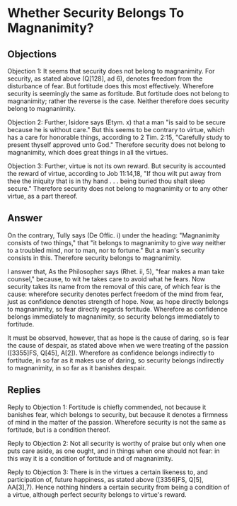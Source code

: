 # Whether Security Belongs To Magnanimity?

## Objections

Objection 1: It seems that security does not belong to magnanimity. For security, as stated above (Q[128], ad 6), denotes freedom from the disturbance of fear. But fortitude does this most effectively. Wherefore security is seemingly the same as fortitude. But fortitude does not belong to magnanimity; rather the reverse is the case. Neither therefore does security belong to magnanimity.

Objection 2: Further, Isidore says (Etym. x) that a man "is said to be secure because he is without care." But this seems to be contrary to virtue, which has a care for honorable things, according to 2 Tim. 2:15, "Carefully study to present thyself approved unto God." Therefore security does not belong to magnanimity, which does great things in all the virtues.

Objection 3: Further, virtue is not its own reward. But security is accounted the reward of virtue, according to Job 11:14,18, "If thou wilt put away from thee the iniquity that is in thy hand . . . being buried thou shalt sleep secure." Therefore security does not belong to magnanimity or to any other virtue, as a part thereof.

## Answer

On the contrary, Tully says (De Offic. i) under the heading: "Magnanimity consists of two things," that "it belongs to magnanimity to give way neither to a troubled mind, nor to man, nor to fortune." But a man's security consists in this. Therefore security belongs to magnanimity.

I answer that, As the Philosopher says (Rhet. ii, 5), "fear makes a man take counsel," because, to wit he takes care to avoid what he fears. Now security takes its name from the removal of this care, of which fear is the cause: wherefore security denotes perfect freedom of the mind from fear, just as confidence denotes strength of hope. Now, as hope directly belongs to magnanimity, so fear directly regards fortitude. Wherefore as confidence belongs immediately to magnanimity, so security belongs immediately to fortitude.

It must be observed, however, that as hope is the cause of daring, so is fear the cause of despair, as stated above when we were treating of the passion ([3355]FS, Q[45], A[2]). Wherefore as confidence belongs indirectly to fortitude, in so far as it makes use of daring, so security belongs indirectly to magnanimity, in so far as it banishes despair.

## Replies

Reply to Objection 1: Fortitude is chiefly commended, not because it banishes fear, which belongs to security, but because it denotes a firmness of mind in the matter of the passion. Wherefore security is not the same as fortitude, but is a condition thereof.

Reply to Objection 2: Not all security is worthy of praise but only when one puts care aside, as one ought, and in things when one should not fear: in this way it is a condition of fortitude and of magnanimity.

Reply to Objection 3: There is in the virtues a certain likeness to, and participation of, future happiness, as stated above ([3356]FS, Q[5], AA[3],7). Hence nothing hinders a certain security from being a condition of a virtue, although perfect security belongs to virtue's reward.